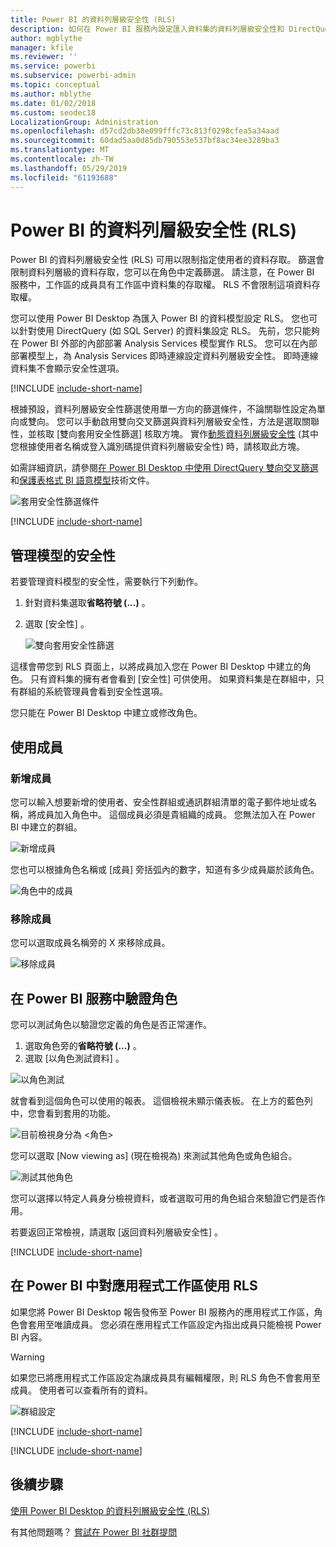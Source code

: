 ```yaml
---
title: Power BI 的資料列層級安全性 (RLS)
description: 如何在 Power BI 服務內設定匯入資料集的資料列層級安全性和 DirectQuery。
author: mgblythe
manager: kfile
ms.reviewer: ''
ms.service: powerbi
ms.subservice: powerbi-admin
ms.topic: conceptual
ms.author: mblythe
ms.date: 01/02/2018
ms.custom: seodec18
LocalizationGroup: Administration
ms.openlocfilehash: d57cd2db38e099fffc73c813f0298cfea5a34aad
ms.sourcegitcommit: 60dad5aa0d85db790553e537bf8ac34ee3289ba3
ms.translationtype: MT
ms.contentlocale: zh-TW
ms.lasthandoff: 05/29/2019
ms.locfileid: "61193688"
---
```

# <a name="row-level-security-rls-with-power-bi"></a>Power BI 的資料列層級安全性 (RLS)

Power BI 的資料列層級安全性 (RLS) 可用以限制指定使用者的資料存取。 篩選會限制資料列層級的資料存取，您可以在角色中定義篩選。 請注意，在 Power BI 服務中，工作區的成員具有工作區中資料集的存取權。 RLS 不會限制這項資料存取權。

您可以使用 Power BI Desktop 為匯入 Power BI 的資料模型設定 RLS。 您也可以針對使用 DirectQuery (如 SQL Server) 的資料集設定 RLS。 先前，您只能夠在 Power BI 外部的內部部署 Analysis Services 模型實作 RLS。 您可以在內部部署模型上，為 Analysis Services 即時連線設定資料列層級安全性。 即時連線資料集不會顯示安全性選項。

[!INCLUDE [include-short-name](./includes/rls-desktop-define-roles.md)]

根據預設，資料列層級安全性篩選使用單一方向的篩選條件，不論關聯性設定為單向或雙向。 您可以手動啟用雙向交叉篩選與資料列層級安全性，方法是選取關聯性，並核取 [雙向套用安全性篩選]  核取方塊。 實作[動態資料列層級安全性](https://docs.microsoft.com/sql/analysis-services/supplemental-lesson-implement-dynamic-security-by-using-row-filters) (其中您根據使用者名稱或登入識別碼提供資料列層級安全性) 時，請核取此方塊。

如需詳細資訊，請參閱[在 Power BI Desktop 中使用 DirectQuery 雙向交叉篩選](desktop-bidirectional-filtering.md)和[保護表格式 BI 語意模型](http://download.microsoft.com/download/D/2/0/D20E1C5F-72EA-4505-9F26-FEF9550EFD44/Securing%20the%20Tabular%20BI%20Semantic%20Model.docx)技術文件。

![套用安全性篩選條件](media/service-admin-rls/rls-apply-security-filter.png)


[!INCLUDE [include-short-name](./includes/rls-desktop-view-as-roles.md)]

## <a name="manage-security-on-your-model"></a>管理模型的安全性

若要管理資料模型的安全性，需要執行下列動作。

1. 針對資料集選取**省略符號 (...)** 。
2. 選取 [安全性]  。
   
   ![雙向套用安全性篩選](media/service-admin-rls/rls-security.png)

這樣會帶您到 RLS 頁面上，以將成員加入您在 Power BI Desktop 中建立的角色。 只有資料集的擁有者會看到 [安全性] 可供使用。 如果資料集是在群組中，只有群組的系統管理員會看到安全性選項。 

您只能在 Power BI Desktop 中建立或修改角色。

## <a name="working-with-members"></a>使用成員

### <a name="add-members"></a>新增成員

您可以輸入想要新增的使用者、安全性群組或通訊群組清單的電子郵件地址或名稱，將成員加入角色中。 這個成員必須是貴組織的成員。 您無法加入在 Power BI 中建立的群組。

![新增成員](media/service-admin-rls/rls-add-member.png)

您也可以根據角色名稱或 [成員] 旁括弧內的數字，知道有多少成員屬於該角色。

![角色中的成員](media/service-admin-rls/rls-member-count.png)

### <a name="remove-members"></a>移除成員

您可以選取成員名稱旁的 X 來移除成員。 

![移除成員](media/service-admin-rls/rls-remove-member.png)

## <a name="validating-the-role-within-the-power-bi-service"></a>在 Power BI 服務中驗證角色

您可以測試角色以驗證您定義的角色是否正常運作。 

1. 選取角色旁的**省略符號 (...)** 。
2. 選取 [以角色測試資料]  。

![以角色測試](media/service-admin-rls/rls-test-role.png)

就會看到這個角色可以使用的報表。 這個檢視未顯示儀表板。 在上方的藍色列中，您會看到套用的功能。

![目前檢視身分為 <角色>](media/service-admin-rls/rls-test-role2.png)

您可以選取 \[Now viewing as]  \(現在檢視為) 來測試其他角色或角色組合。

![測試其他角色](media/service-admin-rls/rls-test-role3.png)

您可以選擇以特定人員身分檢視資料，或者選取可用的角色組合來驗證它們是否作用。 

若要返回正常檢視，請選取 [返回資料列層級安全性]  。

[!INCLUDE [include-short-name](./includes/rls-usernames.md)]

## <a name="using-rls-with-app-workspaces-in-power-bi"></a>在 Power BI 中對應用程式工作區使用 RLS

如果您將 Power BI Desktop 報告發佈至 Power BI 服務內的應用程式工作區，角色會套用至唯讀成員。 您必須在應用程式工作區設定內指出成員只能檢視 Power BI 內容。

> [!WARNING]
> 如果您已將應用程式工作區設定為讓成員具有編輯權限，則 RLS 角色不會套用至成員。 使用者可以查看所有的資料。

![群組設定](media/service-admin-rls/rls-group-settings.png)

[!INCLUDE [include-short-name](./includes/rls-limitations.md)]

[!INCLUDE [include-short-name](./includes/rls-faq.md)]

## <a name="next-steps"></a>後續步驟
[使用 Power BI Desktop 的資料列層級安全性 (RLS)](desktop-rls.md)  

有其他問題嗎？ [嘗試在 Power BI 社群提問](http://community.powerbi.com/)